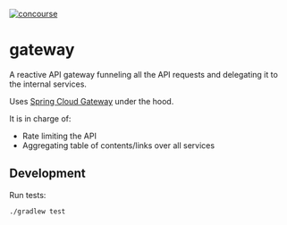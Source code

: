 [![concourse](https://concourse.devboclips.net/api/v1/pipelines/boclips/jobs/build-gateway/badge)]()

# gateway

A reactive API gateway funneling all the API requests and delegating it to the internal services.

Uses [Spring Cloud Gateway](https://spring.io/projects/spring-cloud-gateway) under the hood.

It is in charge of:
* Rate limiting the API
* Aggregating table of contents/links over all services

## Development

Run tests:
```
./gradlew test
```
